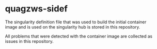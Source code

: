 # quagzws-sidef
The singularity definition file that was used to build the initial container image and is used on the singularity hub is stored in this repository. 

All problems that were detected with the container image are collected as issues in this repository. 
